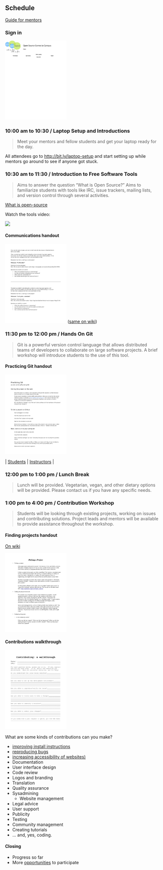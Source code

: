 ## Schedule

[Guide for mentors](https://github.com/openhatch/open-source-comes-to-campus/blob/master/logistics/mentors/guide.md)

### Sign in

[<img src="img/sign_in_sheet.png" width="200px"/>](https://rawgit.com/openhatch/open-source-comes-to-campus/master/curriculum/handouts/sign_in_sheet.odt)

### 10:00 am to 10:30 / Laptop Setup and Introductions

> Meet your mentors and fellow students and get your laptop ready for the day.

All attendees go to <http://bit.ly/laptop-setup> and start setting up while
mentors go around to see if anyone got stuck.

### 10:30 am to 11:30 / Introduction to Free Software Tools

> Aims to answer the question “What is Open Source?” Aims to familiarize students
> with tools like IRC, issue trackers, mailing lists, and version control through
> several activities.

[What is open-source](http://openhatch.github.io/open-source-comes-to-campus/lessons/what-is-open-source/self-guided.html)

Watch the tools video:

[<img src="https://i.ytimg.com/vi/yWCH8nos97w/0.jpg" width="200px"/>](https://www.youtube.com/watch?v=yWCH8nos97w)

#### Communications handout

[<img src="img/communications_handout.png" width="200px"/>](https://rawgit.com/openhatch/open-source-comes-to-campus/master/curriculum/handouts/Communications_Handout.pdf) ([same on wiki](https://openhatch.org/wiki/Communication))


### 11:30 pm to 12:00 pm / Hands On Git

> Git is a powerful version control language that allows distributed teams of
> developers to collaborate on large software projects. A brief workshop will
> introduce students to the use of this tool.

#### Practicing Git handout

[<img src="img/practicing_git_student_handout.png" width="200px"/>](https://rawgit.com/openhatch/open-source-comes-to-campus/master/curriculum/handouts/Practicing_Git_Student_Handout.pdf)

| [Students](https://openhatch.org/wiki/Open_Source_Comes_to_Campus/Practicing_Git/Students) | [Instructors](https://openhatch.org/wiki/Open_Source_Comes_to_Campus/Practicing_Git/Instructors) |

### 12:00 pm to 1:00 pm / Lunch Break

> Lunch will be provided. Vegetarian, vegan, and other dietary options will be
> provided. Please contact us if you have any specific needs.

### 1:00 pm to 4:00 pm / Contribution Workshop

> Students will be looking through existing projects, working on issues and
> contributing solutions. Project leads and mentors will be available to provide
> assistance throughout the workshop.

#### Finding projects handout

[On wiki](https://openhatch.org/wiki/Open_Source_Comes_to_Campus/Curriculum/Finding_a_Project)

[<img src="img/finding_projects_handout.png" width="200px"/>](https://rawgit.com/openhatch/open-source-comes-to-campus/master/curriculum/handouts/FindingProjects_Student_Handout.odt)

#### Contributions walkthrough

[<img src="img/walkthrough.png" width="200px">](https://rawgit.com/openhatch/open-source-comes-to-campus/master/curriculum/handouts/walkthrough.pdf)

What are some kinds of contributions can you make?

 - [improving install instructions](http://openhatch.github.io/open-source-comes-to-campus/lessons/newcomer-tasks/setup/)
 - [reproducing bugs](https://openhatch.org/w/index.php?title=Open_Source_Comes_to_Campus/Newcomer_Tasks/Issue_Tracker_Cleaning)
 - [increasing accessibility of websites)](http://openhatch.github.io/open-source-comes-to-campus/lessons/newcomer-tasks/accessibility/)
 - Documentation
 - User interface design
 - Code review
 - Logos and branding
 - Translation
 - Quality assurance
 - Sysadmining
   - Website management
 - Legal advice
 - User support
 - Publicity
 - Testing
 - Community management
 - Creating tutorials
 - ... and, yes, coding.


#### Closing

- Progress so far
- More [opportunities](https://openhatch.org/wiki/Opportunities) to participate
